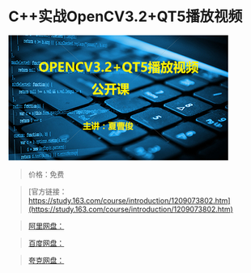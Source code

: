# C++实战OpenCV3.2+QT5播放视频

![img](../../../assets/study163/free/611e1abe2deb4bd38094e195c1c16c1c.png)

> 价格：免费

> [官方链接：https://study.163.com/course/introduction/1209073802.htm](https://study.163.com/course/introduction/1209073802.htm)

> [阿里网盘：]()

> [百度网盘：]()

> [夸克网盘：]()
